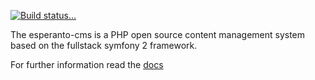 [![Build status...](https://api.travis-ci.org/xqweb/esperanto-cms.svg)](https://travis-ci.org/xqweb/esperanto-cms)

The esperanto-cms is a PHP open source content management system based on the fullstack symfony 2 framework.

For further information read the [docs](http://esperanto-cms-docs.readthedocs.org)
